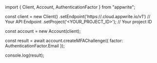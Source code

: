 import { Client, Account, AuthenticationFactor } from "appwrite";

const client = new Client()
    .setEndpoint('https://<REGION>.cloud.appwrite.io/v1') // Your API Endpoint
    .setProject('<YOUR_PROJECT_ID>'); // Your project ID

const account = new Account(client);

const result = await account.createMFAChallenge({
    factor: AuthenticationFactor.Email
});

console.log(result);
